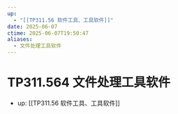 ```yaml
---
up:
  - "[[TP311.56 软件工具、工具软件]]"
date: 2025-06-07
ctime: 2025-06-07T19:50:47
aliases:
  - 文件处理工具软件
---
```


# TP311.564 文件处理工具软件

- up: [[TP311.56 软件工具、工具软件]]
